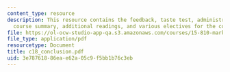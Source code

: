 ```yaml
---
content_type: resource
description: This resource contains the feedback, taste test, administrative issues,
  course summary, additional readings, and various electives for the course.
file: https://ol-ocw-studio-app-qa.s3.amazonaws.com/courses/15-810-marketing-management-fall-2004/3e78761886eae62a05c9f5bb1b76c3eb_c18_conclusion.pdf
file_type: application/pdf
resourcetype: Document
title: c18_conclusion.pdf
uid: 3e787618-86ea-e62a-05c9-f5bb1b76c3eb
---
```

